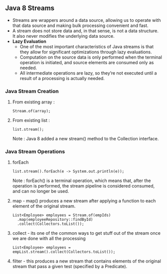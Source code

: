 ## Java 8 Streams

- Streams are wrappers around a data source, allowing us to operate with that data source and making bulk processing convenient and fast.
- A stream does not store data and, in that sense, is not a data structure. It also never modifies the underlying data source.
- **Lazy Evaluation**
  - One of the most important characteristics of Java streams is that they allow for significant optimizations through lazy evaluations.
  - Computation on the source data is only performed when the terminal operation is initiated, and source elements are consumed only as needed.
  - All intermediate operations are lazy, so they’re not executed until a result of a processing is actually needed.

### Java Stream Creation

1. From existing array :

   ```
   Stream.of(array);
   ```

2. From existing list :
   ```
   list.stream();
   ```
   Note : Java 8 added a new stream() method to the Collection interface.

### Java Stream Operations

1. forEach

   ```
   list.stream().forEach(e -> System.out.println(e));
   ```

   Note : forEach() is a terminal operation, which means that, after the operation is performed, the stream pipeline is considered consumed, and can no longer be used.

2. map - map() produces a new stream after applying a function to each element of the original stream.

   ```
   List<Employee> employees = Stream.of(empIds)
     .map(employeeRepository::findById)
     .collect(Collectors.toList());
   ```

3. collect - its one of the common ways to get stuff out of the stream once we are done with all the processing

   ```
   List<Employee> employees = empList.stream().collect(Collectors.toList());
   ```

4. filter - this produces a new stream that contains elements of the original stream that pass a given test (specified by a Predicate).
